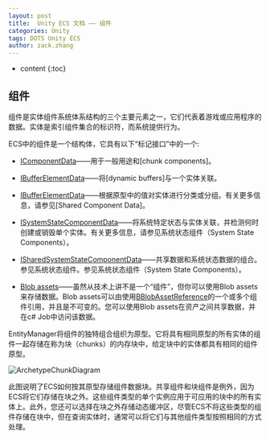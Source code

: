 ```yaml
---
layout: post
title:  Unity ECS 文档 —— 组件
categories: Unity
tags: DOTS Unity ECS
author: zack.zhang
---
```


* content
{:toc}

<!-- more -->

## 组件

组件是实体组件系统体系结构的三个主要元素之一，它们代表着游戏或应用程序的数据。实体是索引组件集合的标识符，而系统提供行为。

ECS中的组件是一个结构体，它具有以下“标记接口”中的一个:

* <a href="">IComponentData</a>——用于一般用途和\[chunk components\]。

* <a href="">IBufferElementData</a>——将[dynamic buffers]与一个实体关联。

* <a href="">IBufferElementData</a>——根据原型中的值对实体进行分类或分组。有关更多信息，请参见\[Shared Component Data\]。

* <a href="">ISystemStateComponentData</a>——将系统特定状态与实体关联，并检测何时创建或销毁单个实体。有关更多信息，请参见系统状态组件（System State Components）。

* <a href="">ISharedSystemStateComponentData</a>——共享数据和系统状态数据的组合。参见系统状态组件。参见系统状态组件（System State Components）。

* <a href="">Blob assets</a>——虽然从技术上讲不是一个“组件”，但你可以使用Blob assets来存储数据。Blob assets可以由使用<a href="">BBlobAssetReference</a>的一个或多个组件引用，并且是不可变的。您可以使用Blob assets在资产之间共享数据，并在c# Job中访问该数据。

EntityManager将组件的独特组合组织为原型。它将具有相同原型的所有实体的组件一起存储在称为块（chunks）的内存块中，给定块中的实体都具有相同的组件原型。

![ArchetypeChunkDiagram](https://zd304.github.io/assets/img/ECS/ArchetypeChunkDiagram.png)<br/>

此图说明了ECS如何按其原型存储组件数据块。共享组件和块组件是例外，因为ECS将它们存储在块之外。这些组件类型的单个实例应用于可应用的块中的所有实体上。此外，您还可以选择在块之外存储动态缓冲区，尽管ECS不将这些类型的组件存储在块中，但在查询实体时，通常可以将它们与其他组件类型按照相同的方式处理。